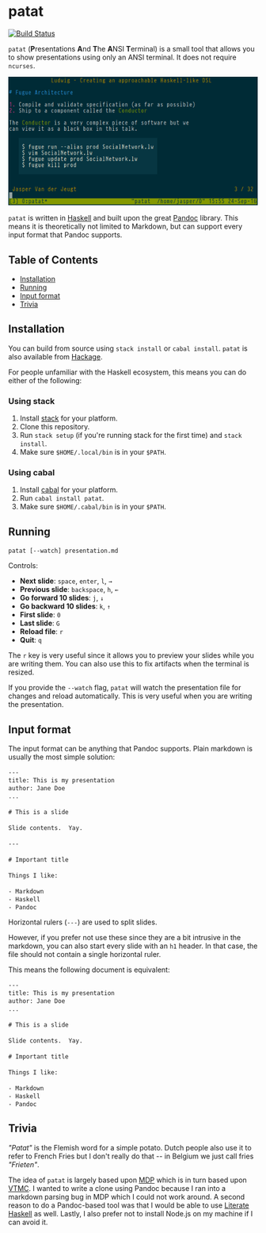 patat
=====

[![Build Status](https://travis-ci.org/jaspervdj/patat.svg?branch=master)](https://travis-ci.org/jaspervdj/patat)

`patat` (**P**resentations **A**nd **T**he **A**NSI **T**erminal) is a small
tool that allows you to show presentations using only an ANSI terminal.  It does
not require `ncurses`.

![screenshot](extra/screenshot.png?raw=true)

`patat` is written in [Haskell] and built upon the great [Pandoc] library.  This
means it is theoretically not limited to Markdown, but can support every
input format that Pandoc supports.

[Haskell]: http://haskell.org/
[Pandoc]: http://pandoc.org/

Table of Contents
-----------------

-   [Installation](#installation)
-   [Running](#running)
-   [Input format](#input-format)
-   [Trivia](#trivia)

Installation
------------

You can build from source using `stack install` or `cabal install`.  `patat` is
also available from [Hackage].

[Hackage]: https://hackage.haskell.org/package/patat

For people unfamiliar with the Haskell ecosystem, this means you can do either
of the following:

### Using stack

1. Install [stack] for your platform.
2. Clone this repository.
3. Run `stack setup` (if you're running stack for the first time) and
   `stack install`.
4. Make sure `$HOME/.local/bin` is in your `$PATH`.

[stack]: https://docs.haskellstack.org/en/stable/README/

### Using cabal

1. Install [cabal] for your platform.
2. Run `cabal install patat`.
3. Make sure `$HOME/.cabal/bin` is in your `$PATH`.

[cabal]: https://www.haskell.org/cabal/

Running
-------

    patat [--watch] presentation.md

Controls:

- **Next slide**: `space`, `enter`, `l`, `→`
- **Previous slide**: `backspace`, `h`, `←`
- **Go forward 10 slides**: `j`, `↓`
- **Go backward 10 slides**: `k`, `↑`
- **First slide**: `0`
- **Last slide**: `G`
- **Reload file**: `r`
- **Quit**: `q`

The `r` key is very useful since it allows you to preview your slides while you
are writing them.  You can also use this to fix artifacts when the terminal is
resized.

If you provide the `--watch` flag, `patat` will watch the presentation file for
changes and reload automatically.  This is very useful when you are writing the
presentation.

Input format
------------

The input format can be anything that Pandoc supports.  Plain markdown is
usually the most simple solution:

    ---
    title: This is my presentation
    author: Jane Doe
    ...

    # This is a slide

    Slide contents.  Yay.

    ---

    # Important title

    Things I like:

    - Markdown
    - Haskell
    - Pandoc

Horizontal rulers (`---`) are used to split slides.

However, if you prefer not use these since they are a bit intrusive in the
markdown, you can also start every slide with an `h1` header.  In that case, the
file should not contain a single horizontal ruler.

This means the following document is equivalent:

    ---
    title: This is my presentation
    author: Jane Doe
    ...

    # This is a slide

    Slide contents.  Yay.

    # Important title

    Things I like:

    - Markdown
    - Haskell
    - Pandoc

Trivia
------

_"Patat"_ is the Flemish word for a simple potato.  Dutch people also use it to
refer to French Fries but I don't really do that -- in Belgium we just call
fries _"Frieten"_.

The idea of `patat` is largely based upon [MDP] which is in turn based upon
[VTMC].  I wanted to write a clone using Pandoc because I ran into a markdown
parsing bug in MDP which I could not work around.  A second reason to do a
Pandoc-based tool was that I would be able to use [Literate Haskell] as well.
Lastly, I also prefer not to install Node.js on my machine if I can avoid it.

[MDP]: https://github.com/visit1985/mdp
[VTMC]: https://github.com/jclulow/vtmc
[Literate Haskell]: https://wiki.haskell.org/Literate_programming
